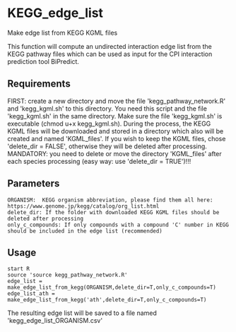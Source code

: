 # KEGG_edge_list
Make edge list from KEGG KGML files

This function will compute an undirected interaction edge list from the KEGG pathway files which can be used as input for the CPI interaction prediction tool BiPredict.

## Requirements
FIRST: create a new directory and move the file 'kegg_pathway_network.R' and 'kegg_kgml.sh' to this directory.
You need this script and the file 'kegg_kgml.sh' in the same directory. Make sure the file 'kegg_kgml.sh' is executable (chmod u+x kegg_kgml.sh).
During the process, the KEGG KGML files will be downloaded and stored in a directory which also will be created and named 'KGML_files'. If you wish to keep the KGML files, chose 'delete_dir = FALSE', otherwise they will be deleted after processing.
MANDATORY: you need to delete or move the directory 'KGML_files' after each species processing (easy way: use 'delete_dir = TRUE')!!!


## Parameters
```
ORGANISM:  KEGG organism abbreviation, please find them all here: https://www.genome.jp/kegg/catalog/org_list.html
delete_dir: If the folder with downloaded KEGG KGML files should be deleted after processing
only_c_compounds: If only compounds with a compound 'C' number in KEGG should be included in the edge list (recommended)
```
## Usage 
```
start R
source 'source kegg_pathway_network.R'
edge_list = make_edge_list_from_kegg(ORGANISM,delete_dir=T,only_c_compounds=T)
edge_list_ath = make_edge_list_from_kegg('ath',delete_dir=T,only_c_compounds=T)
```
The resulting edge list will be saved to a file named 'kegg_edge_list_ORGANISM.csv'
